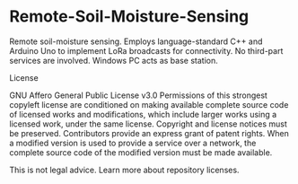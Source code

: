 # Remote-Soil-Moisture-Sensing
Remote soil-moisture sensing. Employs language-standard C++ and Arduino Uno to implement LoRa broadcasts for connectivity. No third-part services are involved. Windows PC acts as base station.

License

GNU Affero General Public License v3.0
Permissions of this strongest copyleft license are conditioned on making available complete source code of licensed works and modifications, which include larger works using a licensed work, under the same license. Copyright and license notices must be preserved. Contributors provide an express grant of patent rights. When a modified version is used to provide a service over a network, the complete source code of the modified version must be made available.

This is not legal advice. Learn more about repository licenses.
